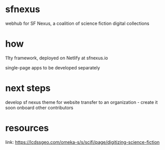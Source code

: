 # sfnexus

webhub for SF Nexus, a coalition of science fiction digital collections

# how

11ty framework, deployed on Netlify at sfnexus.io

single-page apps to be developed separately

# next steps

develop sf nexus theme for website
transfer to an organization - create it soon
onboard other contributors

# resources

link: https://lcdssgeo.com/omeka-s/s/scifi/page/digitizing-science-fiction
